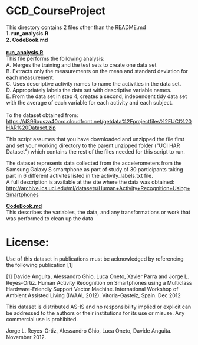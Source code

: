 GCD_CourseProject
=================
This directory contains 2 files other than the README.md <br>
<b>1. run_analysis.R</b><br>
<b>2. CodeBook.md</b><br>
<br>
<b><u>run_analysis.R</b></u><br>
This file performs the following analysis:<br>
A. Merges the training and the test sets to create one data set <br>
B. Extracts only the measurements on the mean and standard deviation for each measurement.<br>
C. Uses descriptive activity names to name the activities in the data set.<br>
D. Appropriately labels the data set with descriptive variable names.<br>
E. From the data set in step 4, creates a second, independent tidy data set with the average of each variable for each activity and each subject.<br>
<br>
To the dataset obtained from: <br>
https://d396qusza40orc.cloudfront.net/getdata%2Fprojectfiles%2FUCI%20HAR%20Dataset.zip 

This script assumes that you have downloaded and unzipped the file first and set your working directory to the parent unzipped folder ("UCI HAR Dataset") which contains the rest of the files needed for this script to run.

The dataset represents data collected from the accelerometers from the Samsung Galaxy S smartphone as part of study of 30 participants taking part in 6 different activites listed in the activity_labels.txt file.<br>
A full description is available at the site where the data was obtained:<br>
http://archive.ics.uci.edu/ml/datasets/Human+Activity+Recognition+Using+Smartphones 

<b><u>CodeBook.md</b></u><br>
This describes the variables, the data, and any transformations or work that was performed to clean up the data

License:
========
Use of this dataset in publications must be acknowledged by referencing the following publication [1] 

[1] Davide Anguita, Alessandro Ghio, Luca Oneto, Xavier Parra and Jorge L. Reyes-Ortiz. Human Activity Recognition on Smartphones using a Multiclass Hardware-Friendly Support Vector Machine. International Workshop of Ambient Assisted Living (IWAAL 2012). Vitoria-Gasteiz, Spain. Dec 2012

This dataset is distributed AS-IS and no responsibility implied or explicit can be addressed to the authors or their institutions for its use or misuse. Any commercial use is prohibited.

Jorge L. Reyes-Ortiz, Alessandro Ghio, Luca Oneto, Davide Anguita. November 2012.
